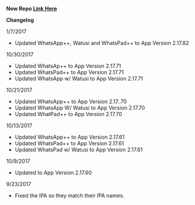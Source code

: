 **New Repo [Link Here](https://github.com/JMccormick264/WhatsAppPP)**

**Changelog**

1/7/2017

 - Updated WhatsApp++, Watusi and WhatsPad++ to App Version 2.17.82

10/30/2017

 - Updated WhatsAp++ to App Version 2.17.71
 - Updated WhatsPad++ to App Version 2.17.71
 - Updated WhatsApp w/ Watusi to App Version 2.17.71

10/21/2017

 - Updated WhatsApp++ to App Version 2.17..70
 - Updated WhatsApp W/ Watusi to App Version 2.17.70
 - Updated WhatPad++ to App Version 2.17.70

10/13/2017

 - Updated WhatsApp++ to App Version 2.17.61
 - Updated WhatsPad++ to App Version 2.17.61
 - Updated WhatsPad w/ Watusi to App Version 2.17.61

10/9/2017

 - Updated to App Version 2.17.60

9/23/2017

 - Fixed the IPA so they match their IPA names.

